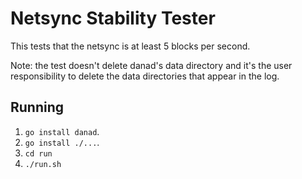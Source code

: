 # Netsync Stability Tester
This tests that the netsync is at least 5 blocks per second.

Note: the test doesn't delete danad's data directory and it's the user
responsibility to delete the data directories that appear in the log.

## Running
 1. `go install danad`.
 2. `go install ./...`.
 3. `cd run`
 4. `./run.sh`
 